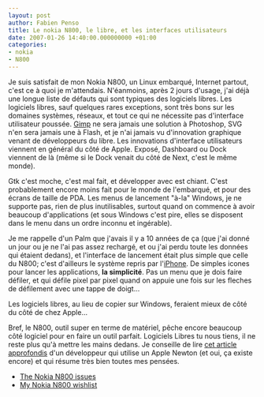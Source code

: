 ```yaml
---
layout: post
author: Fabien Penso
title: Le nokia N800, le libre, et les interfaces utilisateurs
date: 2007-01-26 14:40:00.000000000 +01:00
categories:
- nokia
- N800
---
```

<p>Je suis satisfait de mon Nokia N800, un Linux embarqué, Internet partout, c'est ce à quoi je m'attendais. N'éanmoins, après 2 jours d'usage, j'ai déjà une longue liste de défauts qui sont typiques des logiciels libres. Les logiciels libres, sauf quelques rares exceptions, sont très bons sur les domaines systèmes, réseaux, et tout ce qui ne nécessite pas d'interface utilisateur poussée. <a href="http://www.gimp.org/">Gimp</a> ne sera jamais une solution à Photoshop, SVG n'en sera jamais une à Flash, et je n'ai jamais vu d'innovation graphique venant de développeurs du libre. Les innovations d'interface utilisateurs viennent en général du côté de Apple. Exposé, Dashboard ou Dock viennent de là (même si le Dock venait du côté de Next, c'est le même monde).</p>

<p>Gtk c'est moche, c'est mal fait, et développer avec est chiant. C'est probablement encore moins fait pour le monde de l'embarqué, et pour des écrans de taille de PDA. Les menus de lancement "à-la" Windows, je ne supporte pas, rien de plus inutilisables, surtout quand on commence à avoir beaucoup d'applications (et sous Windows c'est pire, elles se disposent dans le menu dans un ordre inconnu et ingérable). </p>

<p>Je me rappelle d'un Palm que j'avais il y a 10 années de ça (que j'ai donné un jour ou je ne l'ai pas assez rechargé, et ou j'ai perdu toute les données qui étaient dedans), et l'interface de lancement était plus simple que celle du N800; c'est d'ailleurs le système repris par l'<a href="http://www.apple.com/iphone/">iPhone</a>. De simples icones pour lancer les applications, <strong>la simplicité</strong>. Pas un menu que je dois faire défiler, et qui défile pixel par pixel quand on appuie une fois sur les fleches de défilement avec une tappe de doigt...</p>

<p>Les logiciels libres, au lieu de copier sur Windows, feraient mieux de côté du côté de chez Apple... </p>

<p>Bref, le N800, outil super en terme de matériel, pêche encore beaucoup côté logiciel pour en faire un outil parfait. Logiciels Libres tu nous tiens, il ne reste plus qu'à mettre les mains dedans. Je conseille de lire <a href="http://cs.gmu.edu/~sean/stuff/n800/">cet article approfondis</a> d'un développeur qui utilise un Apple Newton (et oui, ça existe encore) et qui résume très bien toutes mes pensées.</p>

<ul>
<li><a href="http://cs.gmu.edu/~sean/stuff/n800/">The Nokia N800 issues</a></li>
<li><a href="http://maemo.dlfp.org/">My Nokia N800 wishlist</a></li>
</ul>
